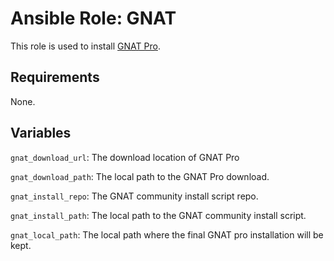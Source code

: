 # Ansible Role: GNAT

This role is used to install [GNAT Pro](https://www.adacore.com/gnatpro).

## Requirements

None.

## Variables

`gnat_download_url`: The download location of GNAT Pro

`gnat_download_path`: The local path to the GNAT Pro download.

`gnat_install_repo`: The GNAT community install script repo.

`gnat_install_path`: The local path to the GNAT community install script.

`gnat_local_path`: The local path where the final GNAT pro installation will be kept.
